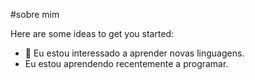 #sobre mim


Here are some ideas to get you started:

- 🌱 Eu estou interessado a aprender novas linguagens.
-    Eu estou aprendendo recentemente a programar.
